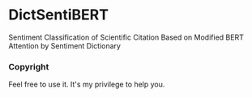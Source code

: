 # DictSentiBERT
Sentiment Classification of Scientific Citation Based on Modified BERT Attention by Sentiment Dictionary

### Copyright

Feel free to use it. It's my privilege to help you.